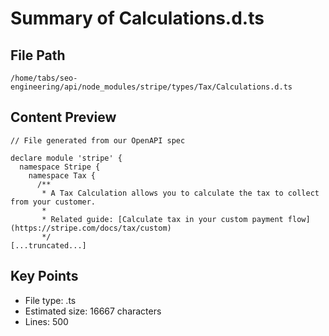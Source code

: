 # Summary of Calculations.d.ts
  
## File Path
`/home/tabs/seo-engineering/api/node_modules/stripe/types/Tax/Calculations.d.ts`

## Content Preview
```
// File generated from our OpenAPI spec

declare module 'stripe' {
  namespace Stripe {
    namespace Tax {
      /**
       * A Tax Calculation allows you to calculate the tax to collect from your customer.
       *
       * Related guide: [Calculate tax in your custom payment flow](https://stripe.com/docs/tax/custom)
       */
[...truncated...]
```

## Key Points
- File type: .ts
- Estimated size: 16667 characters
- Lines: 500
